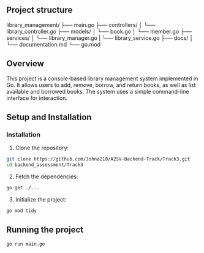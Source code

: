 ## Project structure

library_management/
├── main.go
├── controllers/
│ └── library_controller.go
├── models/
│ └── book.go
│ └── member.go
├── services/
│ └── library_manager.go
| └── library_service.go
├── docs/
│ └── documentation.md
└── go.mod

## Overview

This project is a console-based library management system implemented in Go. It allows users to add, remove, borrow, and return books, as well as list available and borrowed books. The system uses a simple command-line interface for interaction.

## Setup and Installation

### Installation

1. Clone the repository:

```sh
git clone https://github.com/Johna210/A2SV-Backend-Track/Track3.git
cd backend_assessment/Track3

```

2. Fetch the dependencies:

```sh
go get ./...

```

3. Initialize the project:

```sh
go mod tidy

```

## Running the project

```sh
go run main.go

```
